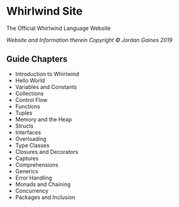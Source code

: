 # Whirlwind Site

The Official Whirlwind Language Website

*Website and Information therein Copyright &copy; Jordan Gaines 2019*

## Guide Chapters

- Introduction to Whirlwind
- Hello World
- Variables and Constants
- Collections
- Control Flow
- Functions
- Tuples
- Memory and the Heap
- Structs
- Interfaces
- Overloading
- Type Classes
- Closures and Decorators
- Captures
- Comprehensions
- Generics
- Error Handling
- Monads and Chaining
- Concurrency
- Packages and Inclusion
